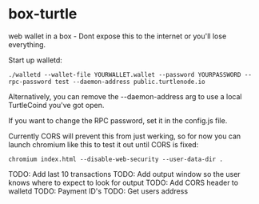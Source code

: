 # box-turtle
web wallet in a box - Dont expose this to the internet or you'll lose everything. 

Start up walletd:

`./walletd --wallet-file YOURWALLET.wallet --password YOURPASSWORD --rpc-password test --daemon-address public.turtlenode.io`

Alternatively, you can remove the --daemon-address arg to use a local TurtleCoind you've got open.

If you want to change the RPC password, set it in the config.js file.

Currently CORS will prevent this from just werking, so for now you can launch chromium like this to test it out until CORS is fixed:

`chromium index.html --disable-web-security --user-data-dir .`

TODO: Add last 10 transactions
TODO: Add output window so the user knows where to expect to look for output
TODO: Add CORS header to walletd
TODO: Payment ID's
TODO: Get users address
